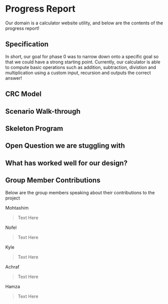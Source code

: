 # Progress Report

Our domain is a calculator website utility, and below are the contents of the progress report!


## Specification

In short, our goal for phase 0 was to narrow down onto a specific goal so that we could have a strong starting point. Currently, our calculator is able to compute basic operations such as addition, subtraction, divistion and multiplication using a custom input, recursion and outputs the correct answer!

## CRC Model

## Scenario Walk-through

## Skeleton Program

## Open Question we are stuggling with

## What has worked well for our design?

## Group Member Contributions

Below are the group members speaking about their contributions to the project

Mohtashim

> Text Here

Nofel

> Text Here

Kyle 

> Text Here

Achraf

> Text Here

Hamza

> Text Here
